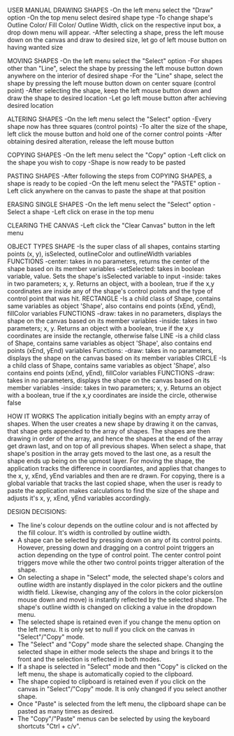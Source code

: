 USER MANUAL
DRAWING SHAPES
-On the left menu select the "Draw" option
-On the top menu select desired shape type
-To change shape's Outline Color/ Fill Color/ Outline Width, click on the respective input box, a drop down menu will appear.
-After selecting a shape, press the left mouse down on the canvas and draw to desired size, let go of left mouse button on having wanted size

MOVING SHAPES
-On the left menu select the "Select" option
-For shapes other than "Line", select the shape by pressing the left mouse button down anywhere on the interior of desired shape
-For the "Line" shape, select the shape by pressing the left mouse button down on center square (control point)
-After selecting the shape, keep the left mouse button down and draw the shape to desired location
-Let go left mouse button after achieving desired location

ALTERING SHAPES
-On the left menu select the "Select" option
-Every shape now has three squares (control points)
-To alter the size of the shape, left click the mouse button and hold one of the corner control points
-After obtaining desired alteration, release the left mouse button

COPYING SHAPES
-On the left menu select the "Copy" option
-Left click on the shape you wish to copy
-Shape is now ready to be pasted

PASTING SHAPES
-After following the steps from COPYING SHAPES, a shape is ready to be copied
-On the left menu select the "PASTE" option
-Left click anywhere on the canvas to paste the shape at that position

ERASING SINGLE SHAPES
-On the left menu select the "Select" option
-Select a shape
-Left click on erase in the top menu

CLEARING THE CANVAS
-Left click the "Clear Canvas" button in the left menu

OBJECT TYPES
SHAPE
-Is the super class of all shapes, contains starting points (x, y), isSelected, outlineColor and outlineWidth variables
FUNCTIONS
-center: takes in no parameters, returns the center of the shape based on its member variables
-setSelected: takes in boolean variable, value. Sets the shape's isSelected variable to input
-inside: takes in two parameters; x, y. Returns an object, with a boolean, true if the x,y coordinates are inside any of the shape's control points and the type of control point that was hit.
RECTANGLE
-Is a child class of Shape, contains same variables as object 'Shape', also contains end points (xEnd, yEnd), fillColor variables
FUNCTIONS
-draw: takes in no parameters, displays the shape on the canvas based on its member variables
-inside: takes in two parameters; x, y. Returns an object with a boolean, true if the x,y coordinates are inside the rectangle, otherwise false
LINE
-is a child class of Shape, contains same variables as object 'Shape', also contains end points (xEnd, yEnd) variables
Functions:
-draw: takes in no parameters, displays the shape on the canvas based on its member variables
CIRCLE
-Is a child class of Shape, contains same variables as object 'Shape', also contains end points (xEnd, yEnd), fillColor variables
FUNCTIONS
-draw: takes in no parameters, displays the shape on the canvas based on its member variables
-inside: takes in two parameters; x, y. Returns an object with a boolean, true if the x,y coordinates are inside the circle, otherwise false

HOW IT WORKS
The application initially begins with an empty array of shapes. When the user creates a new shape by drawing it on the canvas,
that shape gets appended to the array of shapes. The shapes are then drawing in order of the array, and hence the shapes at the
end of the array get drawn last, and on top of all previous shapes. When select a shape, that shape's position in the array gets
moved to the last one, as a result the shape ends up being on the upmost layer. For moving the shape, the application tracks the
difference in coordiantes, and applies that changes to the x, y, xEnd, yEnd variables and then are re drawn. For copying, there is a global
variable that tracks the last copied shape, when the user is ready to paste the application makes calculations to find the size of the shape
and adjusts it's x, y, xEnd, yEnd variables accordingly.

DESIGN DECISIONS:
- The line's colour depends on the outline colour and is not affected by the fill colour. It's width is controlled by outline width.
- A shape can be selected by pressing down on any of its control points. However, pressing down and dragging on a control point
triggers an action depending on the type of control point. The center control point triggers move while the other two control 
points trigger alteration of the shape.
- On selecting a shape in "Select" mode, the selected shape's colors and outline width are instantly displayed in the color pickers and the
outline width field. Likewise, changing any of the colors in the color pickers(on mouse down and move) is instantly reflected by the
selected shape. The shape's outline width is changed on clicking a value in the dropdown menu.
- The selected shape is retained even if you change the menu option on the left menu. It is only set to null if you click on the canvas 
in "Select"/"Copy" mode. 
- The "Select" and "Copy" mode share the selected shape. Changing the selected shape in either mode selects the shape and brings it to the 
front and the selection is reflected in both modes.
- If a shape is selected in "Select" mode and then "Copy" is clicked on the left menu, the shape is automatically copied to the clipboard.
- The shape copied to clipboard is retained even if you click on the canvas in "Select"/"Copy" mode. It is only changed if you select 
another shape.
- Once "Paste" is selected from the left menu, the clipboard shape can be pasted as many times as desired. 
- The "Copy"/"Paste" menus can be selected by using the keyboard shortcuts "Ctrl + c/v".
